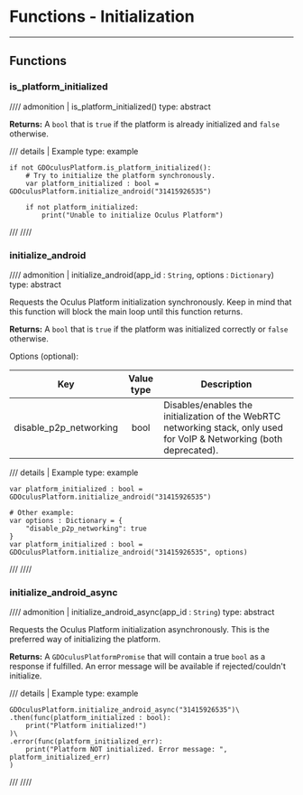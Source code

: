 # Functions - Initialization

-----
## Functions

### is_platform_initialized
//// admonition | is_platform_initialized()
    type: abstract

**Returns:** A `bool` that is `true` if the platform is already initialized and `false` otherwise.

/// details | Example
    type: example
``` gdscript linenums="1"
if not GDOculusPlatform.is_platform_initialized():
    # Try to initialize the platform synchronously.
    var platform_initialized : bool = GDOculusPlatform.initialize_android("31415926535")

    if not platform_initialized:
        print("Unable to initialize Oculus Platform")
```
///
////

### initialize_android
//// admonition | initialize_android(app_id : `String`, options : `Dictionary`)
    type: abstract

Requests the Oculus Platform initialization synchronously. Keep in mind that this function will block the main loop until this function returns.

**Returns:** A `bool` that is `true` if the platform was initialized correctly or `false` otherwise.

Options (optional):

| Key                    |   Value type  | Description                                                        |
|------------------------|:-------------:|--------------------------------------------------------------------|
| disable_p2p_networking |     bool      | Disables/enables the initialization of the WebRTC networking stack, only used for VoIP & Networking (both deprecated). |

/// details | Example
    type: example
``` gdscript linenums="1"
var platform_initialized : bool = GDOculusPlatform.initialize_android("31415926535")

# Other example:
var options : Dictionary = {
    "disable_p2p_networking": true
}
var platform_initialized : bool = GDOculusPlatform.initialize_android("31415926535", options)
```
///
////

### initialize_android_async
//// admonition | initialize_android_async(app_id : `String`)
    type: abstract

Requests the Oculus Platform initialization asynchronously. This is the preferred way of initializing the platform.

**Returns:** A `GDOculusPlatformPromise` that will contain a true `bool` as a response if fulfilled. An error message will be available if rejected/couldn't initialize.

/// details | Example
    type: example
``` gdscript linenums="1"
GDOculusPlatform.initialize_android_async("31415926535")\
.then(func(platform_initialized : bool):
    print("Platform initialized!")
)\
.error(func(platform_initialized_err):
    print("Platform NOT initialized. Error message: ", platform_initialized_err)
)
```
///
////

